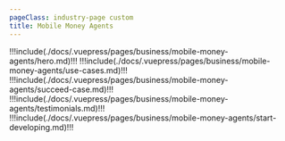 ```yaml
---
pageClass: industry-page custom
title: Mobile Money Agents
---
```


!!!include(./docs/.vuepress/pages/business/mobile-money-agents/hero.md)!!!
!!!include(./docs/.vuepress/pages/business/mobile-money-agents/use-cases.md)!!!
!!!include(./docs/.vuepress/pages/business/mobile-money-agents/succeed-case.md)!!!
!!!include(./docs/.vuepress/pages/business/mobile-money-agents/testimonials.md)!!!
!!!include(./docs/.vuepress/pages/business/mobile-money-agents/start-developing.md)!!!

<script>
import VueSlickCarousel from 'vue-slick-carousel';
import 'vue-slick-carousel/dist/vue-slick-carousel.css';
import 'vue-slick-carousel/dist/vue-slick-carousel-theme.css';
import useCasesTab from "../.vuepress/mixins/useCasesTab.js";

export default {
  components: {
    VueSlickCarousel
  },
  data() {
    return {
      options: {
        dots: true,
        arrows: true,
        dotsClass: 'testimonials__dots',
        infinite: false,
        speed: 500,
        slidesToShow: 1,
      },
      borderedLink: false,
      accentLink: {
        text: 'Start developing',
        link: '/examples'
      },
      tabs: [
        'Agent Services'
      ],
      activeTabName: '',
    }
  },
  mixins: [useCasesTab],
}
</script>
